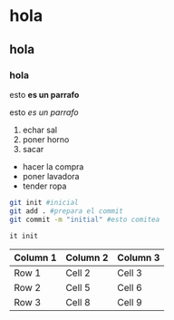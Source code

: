 # hola

## hola

### hola

esto **es un parrafo**

esto *es un parrafo*

1. echar sal
2. poner horno
3. sacar 

- hacer la compra
- poner lavadora
- tender ropa

```bash
git init #inicial
git add . #prepara el commit
git commit -m "initial" #esto comitea
```

`it init`

| Column 1 | Column 2 | Column 3 |
|----------|----------|----------|
| Row 1    | Cell 2   | Cell 3   |
| Row 2    | Cell 5   | Cell 6   |
| Row 3    | Cell 8   | Cell 9   |